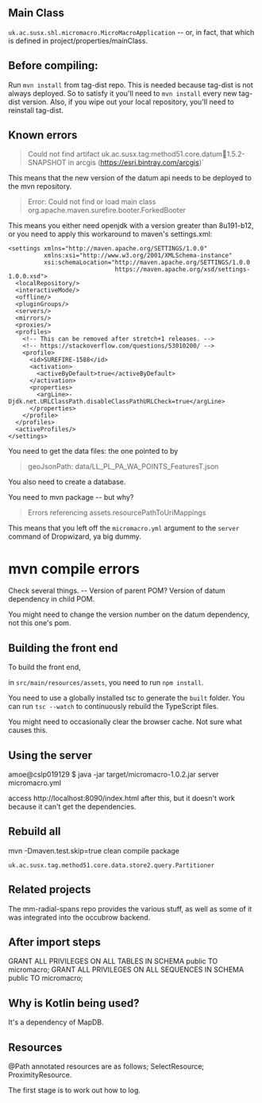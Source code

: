 ## Main Class

`uk.ac.susx.shl.micromacro.MicroMacroApplication` -- or, in fact, that which is
defined in project/properties/mainClass.


## Before compiling:

Run `mvn install` from tag-dist repo.  This is needed because tag-dist is not
always deployed.  So to satisfy it you'll need to `mvn install` every new
tag-dist version.  Also, if you wipe out your local repository, you'll need to
reinstall tag-dist.

## Known errors

> Could not find artifact uk.ac.susx.tag:method51.core.datum:jar:1.5.2-SNAPSHOT
> in arcgis (https://esri.bintray.com/arcgis)`

This means that the new version of the datum api needs to be deployed to the mvn
repository.

> Error: Could not find or load main class org.apache.maven.surefire.booter.ForkedBooter

This means you either need openjdk with a version greater than 8u191-b12, or you
need to apply this workaround to maven's settings.xml:

    <settings xmlns="http://maven.apache.org/SETTINGS/1.0.0"
              xmlns:xsi="http://www.w3.org/2001/XMLSchema-instance"
              xsi:schemaLocation="http://maven.apache.org/SETTINGS/1.0.0
                                  https://maven.apache.org/xsd/settings-1.0.0.xsd">
      <localRepository/>
      <interactiveMode/>
      <offline/>
      <pluginGroups/>
      <servers/>
      <mirrors/>
      <proxies/>
      <profiles>
        <!-- This can be removed after stretch+1 releases. -->
        <!-- https://stackoverflow.com/questions/53010200/ -->
        <profile>
          <id>SUREFIRE-1588</id>
          <activation>
            <activeByDefault>true</activeByDefault>
          </activation>
          <properties>
            <argLine>-Djdk.net.URLClassPath.disableClassPathURLCheck=true</argLine>
          </properties>
        </profile>
      </profiles>
      <activeProfiles/>
    </settings>

You need to get the data files: the one pointed to by 

> geoJsonPath: data/LL_PL_PA_WA_POINTS_FeaturesT.json

You also need to create a database.

You need to mvn package -- but why?

> Errors referencing assets.resourcePathToUriMappings

This means that you left off the `micromacro.yml` argument to the `server`
command of Dropwizard, ya big dummy.

# mvn compile errors

Check several things.  -- Version of parent POM?
Version of datum dependency in child POM.


You might need to change the version number on the datum dependency, not this
one's pom.

## Building the front end

To build the front end,

in `src/main/resources/assets`, you need to run `npm install`.

You need to use a globally installed tsc to generate the `built` folder.  You
can run `tsc --watch` to continuously rebuild the TypeScript files.

You might need to occasionally clear the browser cache.  Not sure what causes
this.

## Using the server

amoe@cslp019129 $ java -jar target/micromacro-1.0.2.jar  server micromacro.yml

access http://localhost:8090/index.html after this, but it doesn't work because it can't get the
dependencies.


## Rebuild all

mvn -Dmaven.test.skip=true clean compile package

`uk.ac.susx.tag.method51.core.data.store2.query.Partitioner`

## Related projects

The mm-radial-spans repo provides the various stuff, as well as some of it
was integrated into the occubrow backend.

## After import steps

GRANT ALL PRIVILEGES ON ALL TABLES IN SCHEMA public TO micromacro;
GRANT ALL PRIVILEGES ON ALL SEQUENCES IN SCHEMA public TO micromacro;

## Why is Kotlin being used?

It's a dependency of MapDB. 

## Resources

@Path annotated resources are as follows; SelectResource; ProximityResource.

The first stage is to work out how to log.
